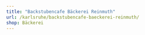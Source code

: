 ```yaml
---
title: "Backstubencafe Bäckerei Reinmuth"
url: /karlsruhe/backstubencafe-baeckerei-reinmuth/
shop: Bäckerei
---
```

